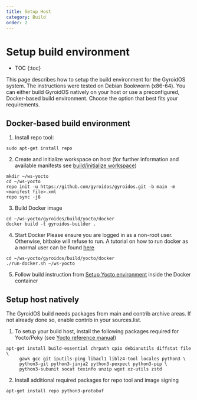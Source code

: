 ```yaml
---
title: Setup Host
category: Build
order: 2
---
```


# Setup build environment
- TOC
{:toc}

This page describes how to setup the build environment for the GyroidOS system.
The instructions were tested on Debian Bookworm (x86-64).
You can either build GyroidOS natively on your host or use a preconfigured, Docker-based build environment.
Choose the option that best fits your requirements.

## Docker-based build environment
1. Install repo tool:
```
sudo apt-get install repo
```

2. Create and initialize workspace on host (for further information and available manifests see [build/initialize workspace](/build/build#initialize-workspace))
```
mkdir ~/ws-yocto
cd ~/ws-yocto
repo init -u https://github.com/gyroidos/gyroidos.git -b main -m <manifest file>.xml
repo sync -j8
```
3. Build Docker image
```
cd ~/ws-yocto/gyroidos/build/yocto/docker
docker build -t gyroidos-builder .
```
4. Start Docker
Please ensure you are logged in as a non-root user. Otherwise, bitbake will refuse to run. A tutorial on how to run docker as a normal user can be found [here](https://docs.docker.com/install/linux/linux-postinstall/)
```
cd ~/ws-yocto/gyroidos/build/yocto/docker
./run-docker.sh ~/ws-yocto
```
5. Follow build instruction from [Setup Yocto environment](/build/build#setup-yocto-environment) inside the Docker container


## Setup host natively

The GyroidOS build needs packages from main and contrib archive areas. If not already done so, enable contrib in your sources.list.

1. To setup your build host, install the following packages required for Yocto/Poky (see
[Yocto reference manual](https://docs.yoctoproject.org/kirkstone/ref-manual/system-requirements.html#required-packages-for-the-build-host))
```
apt-get install build-essential chrpath cpio debianutils diffstat file \
     gawk gcc git iputils-ping libacl1 liblz4-tool locales python3 \
     python3-git python3-jinja2 python3-pexpect python3-pip \
     python3-subunit socat texinfo unzip wget xz-utils zstd
```
2. Install additional required packages for repo tool and image signing
```
apt-get install repo python3-protobuf
```
